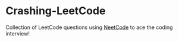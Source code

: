 # Crashing-LeetCode
Collection of LeetCode questions using [NeetCode](https://neetcode.io/) to ace the coding interview!
